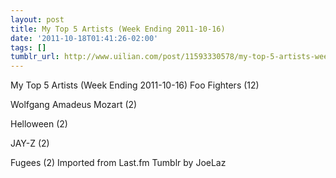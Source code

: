 ```yaml
---
layout: post
title: My Top 5 Artists (Week Ending 2011-10-16)
date: '2011-10-18T01:41:26-02:00'
tags: []
tumblr_url: http://www.uilian.com/post/11593330578/my-top-5-artists-week-ending-2011-10-16
---
```

My Top 5 Artists (Week Ending 2011-10-16)
Foo Fighters (12) 

Wolfgang Amadeus Mozart (2) 

Helloween (2) 

JAY-Z (2) 

Fugees (2) 
Imported from Last.fm Tumblr by JoeLaz
